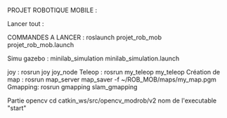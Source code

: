 PROJET ROBOTIQUE MOBILE :

Lancer tout :

COMMANDES A LANCER :  roslaunch projet_rob_mob projet_rob_mob.launch

Simu gazebo : minilab_simulation minilab_simulation.launch

joy : rosrun joy joy_node
Teleop : rosrun my_teleop my_teleop
Création de map : rosrun map_server map_saver -f ~/ROB_MOB/maps/my_map.pgm
Gmapping: rosrun gmapping slam_gmapping



Partie opencv 
cd catkin_ws/src/opencv_modrob/v2
nom de l'executable "start"
